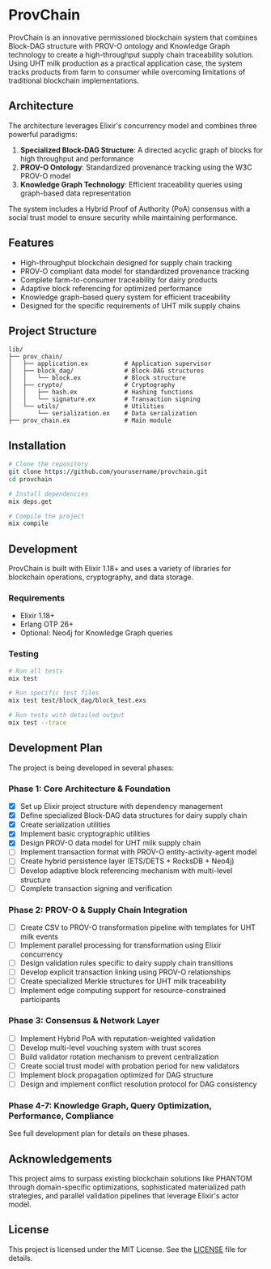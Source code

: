 # ProvChain

ProvChain is an innovative permissioned blockchain system that combines Block-DAG structure with PROV-O ontology and Knowledge Graph technology to create a high-throughput supply chain traceability solution. Using UHT milk production as a practical application case, the system tracks products from farm to consumer while overcoming limitations of traditional blockchain implementations.

## Architecture

The architecture leverages Elixir's concurrency model and combines three powerful paradigms:

1. **Specialized Block-DAG Structure**: A directed acyclic graph of blocks for high throughput and performance
2. **PROV-O Ontology**: Standardized provenance tracking using the W3C PROV-O model
3. **Knowledge Graph Technology**: Efficient traceability queries using graph-based data representation

The system includes a Hybrid Proof of Authority (PoA) consensus with a social trust model to ensure security while maintaining performance.

## Features

- High-throughput blockchain designed for supply chain tracking
- PROV-O compliant data model for standardized provenance tracking
- Complete farm-to-consumer traceability for dairy products
- Adaptive block referencing for optimized performance
- Knowledge graph-based query system for efficient traceability
- Designed for the specific requirements of UHT milk supply chains

## Project Structure

```
lib/
├── prov_chain/
│   ├── application.ex          # Application supervisor
│   ├── block_dag/              # Block-DAG structures
│   │   └── block.ex            # Block structure
│   ├── crypto/                 # Cryptography
│   │   ├── hash.ex             # Hashing functions
│   │   └── signature.ex        # Transaction signing
│   └── utils/                  # Utilities
│       └── serialization.ex    # Data serialization
├── prov_chain.ex               # Main module
```

## Installation

```bash
# Clone the repository
git clone https://github.com/yourusername/provchain.git
cd provchain

# Install dependencies
mix deps.get

# Compile the project
mix compile
```

## Development

ProvChain is built with Elixir 1.18+ and uses a variety of libraries for blockchain operations, cryptography, and data storage.

### Requirements

- Elixir 1.18+
- Erlang OTP 26+
- Optional: Neo4j for Knowledge Graph queries

### Testing

```bash
# Run all tests
mix test

# Run specific test files
mix test test/block_dag/block_test.exs

# Run tests with detailed output
mix test --trace
```

## Development Plan

The project is being developed in several phases:

### Phase 1: Core Architecture & Foundation
- [x] Set up Elixir project structure with dependency management
- [x] Define specialized Block-DAG data structures for dairy supply chain
- [x] Create serialization utilities
- [x] Implement basic cryptographic utilities
- [x] Design PROV-O data model for UHT milk supply chain
- [ ] Implement transaction format with PROV-O entity-activity-agent model
- [ ] Create hybrid persistence layer (ETS/DETS + RocksDB + Neo4j)
- [ ] Develop adaptive block referencing mechanism with multi-level structure
- [ ] Complete transaction signing and verification

### Phase 2: PROV-O & Supply Chain Integration
- [ ] Create CSV to PROV-O transformation pipeline with templates for UHT milk events
- [ ] Implement parallel processing for transformation using Elixir concurrency
- [ ] Design validation rules specific to dairy supply chain transitions
- [ ] Develop explicit transaction linking using PROV-O relationships
- [ ] Create specialized Merkle structures for UHT milk traceability
- [ ] Implement edge computing support for resource-constrained participants

### Phase 3: Consensus & Network Layer
- [ ] Implement Hybrid PoA with reputation-weighted validation
- [ ] Develop multi-level vouching system with trust scores
- [ ] Build validator rotation mechanism to prevent centralization
- [ ] Create social trust model with probation period for new validators
- [ ] Implement block propagation optimized for DAG structure
- [ ] Design and implement conflict resolution protocol for DAG consistency

### Phase 4-7: Knowledge Graph, Query Optimization, Performance, Compliance
See full development plan for details on these phases.

## Acknowledgements

This project aims to surpass existing blockchain solutions like PHANTOM through domain-specific optimizations, sophisticated materialized path strategies, and parallel validation pipelines that leverage Elixir's actor model.

## License

This project is licensed under the MIT License. See the [LICENSE](LICENSE) file for details.